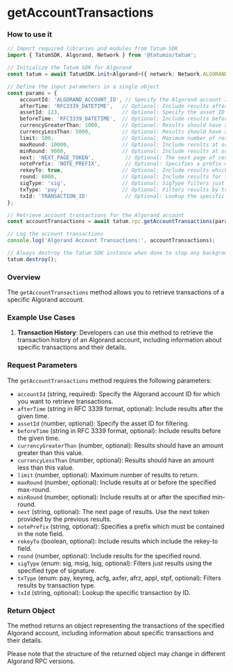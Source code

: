 # getAccountTransactions

### How to use it

```typescript
// Import required libraries and modules from Tatum SDK
import { TatumSDK, Algorand, Network } from '@tatumio/tatum';

// Initialize the Tatum SDK for Algorand
const tatum = await TatumSDK.init<Algorand>({ network: Network.ALGORAND });

// Define the input parameters in a single object
const params = {
    accountId: 'ALGORAND_ACCOUNT_ID', // Specify the Algorand account ID for which you want to retrieve transactions.
    afterTime: 'RFC3339_DATETIME',   // Optional: Include results after the given time (string in RFC 3339 format).
    assetId: 123,                    // Optional: Specify the asset ID (number) for filtering.
    beforeTime: 'RFC3339_DATETIME',  // Optional: Include results before the given time (string in RFC 3339 format).
    currencyGreaterThan: 1000,       // Optional: Results should have an amount greater than this value (number).
    currencyLessThan: 5000,          // Optional: Results should have an amount less than this value (number).
    limit: 100,                      // Optional: Maximum number of results to return (number).
    maxRound: 10000,                 // Optional: Include results at or before the specified max-round (number).
    minRound: 9000,                  // Optional: Include results at or after the specified min-round (number).
    next: 'NEXT_PAGE_TOKEN',          // Optional: The next page of results. Use the next token provided by the previous results (string).
    notePrefix: 'NOTE_PREFIX',        // Optional: Specifies a prefix which must be contained in the note field (string).
    rekeyTo: true,                   // Optional: Include results which include the rekey-to field (boolean).
    round: 8000,                     // Optional: Include results for the specified round (number).
    sigType: 'sig',                  // Optional: SigType filters just results using the specified type of signature (enum: sig, msig, lsig).
    txType: 'pay',                   // Optional: Filters results by transaction type (enum: pay, keyreg, acfg, axfer, afrz, appl, stpf).
    txId: 'TRANSACTION_ID'            // Optional: Lookup the specific transaction by ID (string).
};

// Retrieve account transactions for the Algorand account
const accountTransactions = await tatum.rpc.getAccountTransactions(params);

// Log the account transactions
console.log('Algorand Account Transactions:', accountTransactions);

// Always destroy the Tatum SDK instance when done to stop any background processes
tatum.destroy();
```

### Overview

The `getAccountTransactions` method allows you to retrieve transactions of a specific Algorand account.

### Example Use Cases

1. **Transaction History**: Developers can use this method to retrieve the transaction history of an Algorand account, including information about specific transactions and their details.

### Request Parameters

The `getAccountTransactions` method requires the following parameters:

- `accountId` (string, required): Specify the Algorand account ID for which you want to retrieve transactions.
- `afterTime` (string in RFC 3339 format, optional): Include results after the given time.
- `assetId` (number, optional): Specify the asset ID for filtering.
- `beforeTime` (string in RFC 3339 format, optional): Include results before the given time.
- `currencyGreaterThan` (number, optional): Results should have an amount greater than this value.
- `currencyLessThan` (number, optional): Results should have an amount less than this value.
- `limit` (number, optional): Maximum number of results to return.
- `maxRound` (number, optional): Include results at or before the specified max-round.
- `minRound` (number, optional): Include results at or after the specified min-round.
- `next` (string, optional): The next page of results. Use the next token provided by the previous results.
- `notePrefix` (string, optional): Specifies a prefix which must be contained in the note field.
- `rekeyTo` (boolean, optional): Include results which include the rekey-to field.
- `round` (number, optional): Include results for the specified round.
- `sigType` (enum: sig, msig, lsig, optional): Filters just results using the specified type of signature.
- `txType` (enum: pay, keyreg, acfg, axfer, afrz, appl, stpf, optional): Filters results by transaction type.
- `txId` (string, optional): Lookup the specific transaction by ID.

### Return Object

The method returns an object representing the transactions of the specified Algorand account, including information about specific transactions and their details. 

Please note that the structure of the returned object may change in different Algorand RPC versions.